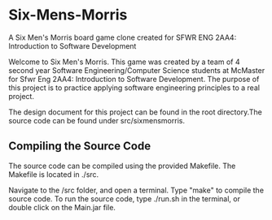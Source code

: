 # Six-Mens-Morris
A Six Men's Morris board game clone created for SFWR ENG 2AA4: Introduction to Software Development

Welcome to Six Men's Morris. This game was created by a team of 4 second year Software Engineering/Computer Science students at McMaster
for Sfwr Eng 2AA4: Introduction to Software Development. The purpose of this project is to practice applying software engineering
principles to a real project.

The design document for this project can be found in the root directory.The source code can be found under src/sixmensmorris.

## Compiling the Source Code
The source code can be compiled using the provided Makefile. The Makefile is located in ./src.

Navigate to the /src folder, and open a terminal. Type "make" to compile the source code. To run the source code, type ./run.sh in the terminal, or double click on the Main.jar file.



